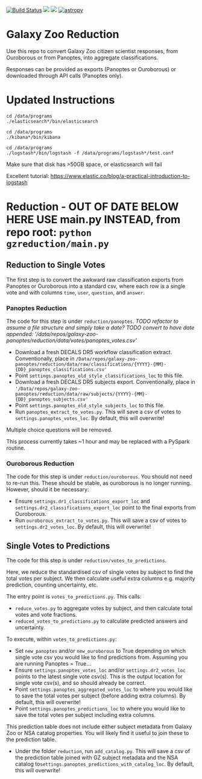 [![Build Status](https://travis-ci.com/zooniverse/galaxy-zoo-panoptes.svg?token=GRsVDxkp9sFdzVbTHFVT&branch=master)](https://travis-ci.com/zooniverse/galaxy-zoo-panoptes)
<a href="https://codeclimate.com/repos/5ad86e7c56b0a20294008bc3/maintainability"><img src="https://api.codeclimate.com/v1/badges/8bc2a1735eb224ae42c3/maintainability" /></a>
<a href="https://codeclimate.com/repos/5ad86e7c56b0a20294008bc3/test_coverage"><img src="https://api.codeclimate.com/v1/badges/8bc2a1735eb224ae42c3/test_coverage" /></a>
[![astropy](http://img.shields.io/badge/powered%20by-AstroPy-orange.svg?style=flat)](http://www.astropy.org/)

# Galaxy Zoo Reduction

Use this repo to convert Galaxy Zoo citizen scientist responses, from Ouroborous or from Panoptes, into aggregate classifications.

Responses can be provided as exports (Panoptes or Ouroborous) or downloaded through API calls (Panoptes only).

# Updated Instructions

    cd /data/programs
    ./elasticsearch*/bin/elasticsearch

    cd /data/programs
    ./kibana*/bin/kibana

    cd /data/programs
    ./logstash*/bin/logstash -f /data/programs/logstash*/test.conf

Make sure that disk has >50GB space, or elasticsearch will fail

Excellent tutorial: https://www.elastic.co/blog/a-practical-introduction-to-logstash

# Reduction - OUT OF DATE BELOW HERE USE main.py INSTEAD, from repo root: `python gzreduction/main.py`

## Reduction to Single Votes

The first step is to convert the awkward raw classification exports from Panoptes or Ouroborous into a standard csv, where each row is a single vote and with columns `time`, `user`, `question`, and `answer`.

### Panoptes Reduction

The code for this step is under `reduction/panoptes`.
*TODO refactor to assume a file structure and simply take a date?*
*TODO convert to have date appended: '/data/repos/galaxy-zoo-panoptes/reduction/data/votes/panoptes_votes.csv'*

- Download a fresh DECALS DR5 workflow classification extract. Conventionally, place in `/Data/repos/galaxy-zoo-panoptes/reduction/data/raw/classifications/{YYYY}-{MM}-{DD}_panoptes_classifications.csv'`
- Point `settings.panoptes_old_style_classifications_loc` to this file.
- Download a fresh DECALS DR5 subjects export. Conventionally, place in `'/Data/repos/galaxy-zoo-panoptes/reduction/data/raw/subjects/{YYYY}-{MM}-{DD}_panoptes_subjects.csv'`
- Point `settings.panoptes_old_style_subjects_loc` to this file.
- Run `panoptes_extract_to_votes.py`. This will save a csv of votes to `settings.panoptes_votes_loc`. By default, this will overwrite!

Multiple choice questions will be removed.

This process currently takes ~1 hour and may be replaced with a PySpark routine.

### Ouroborous Reduction

The code for this step is under `reduction/ouroborous`.
You should not need to re-run this. These should be stable, as ouroborous is no longer running. However, should it be necessary:
- Ensure `settings.dr1_classifications_export_loc` and `settings.dr2_classifications_export_loc` point to the final exports from Ouroborous. 
- Run `ouroborous_extract_to_votes.py`. This will save a csv of votes to `settings.dr2_votes_loc`. By default, this will overwrite!

## Single Votes to Predictions

The code for this step is under `reduction/votes_to_predictions`.

Here, we reduce the standardised csv of single votes by subject to find the total votes per subject.
We then calculate useful extra columns e.g. majority prediction, counting uncertainty, etc.

The entry point is `votes_to_predictions.py`. This calls:
- `reduce_votes.py` to aggregate votes by subject, and then calculate total votes and vote fractions.
- `reduced_votes_to_predictions.py` to calculate predicted answers and uncertainty.

To execute, within `votes_to_predictions.py`:
- Set `new_panoptes` and/or `new_ouroborous` to True depending on which single vote csv you would like to find predictions from.
Assuming you are running Panoptes = True...
- Ensure `settings.panoptes_votes_loc` and/or `settings.dr2_votes_loc` points to the latest single vote csv(s). This is the output location for single vote csv(s), and so should already be correct.
- Point `settings.panoptes_aggregated_votes_loc` to where you would like to save the total votes per subject (before adding extra columns). By default, this will overwrite!
- Point `settings.panoptes_predictions_loc` to where you would like to save the total votes per subject including extra columns. 

This prediction table does not include either subject metadata from Galaxy Zoo or NSA catalog properties.
You will likely find it useful to join these to the prediction table.
- Under the folder `reduction`, run `add_catalog.py`. This will save a csv of the prediction table joined with GZ subject metadata and the NSA catalog to`settings.panoptes_predictions_with_catalog_loc`. By default, this will overwrite!
